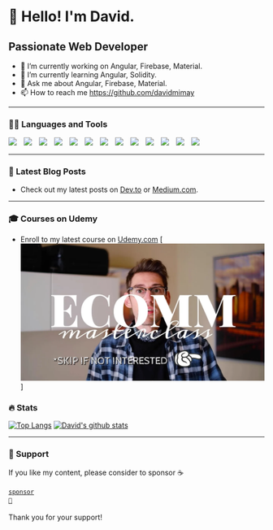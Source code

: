 # 👋  Hello! I'm David.

## Passionate Web Developer

- 🔭 I’m currently working on Angular, Firebase, Material.
- 🌱 I’m currently learning Angular, Solidity.
- 💬 Ask me about Angular, Firebase, Material.
- 📫 How to reach me https://github.com/davidmimay

---

### 👨‍💻 Languages and Tools

[<img align="left" width="30px" src="https://img.icons8.com/color/48/000000/google-cloud.png">](https://cloud.google.com/)
[<img align="left" width="30px" src="https://img.icons8.com/color/48/000000/firebase.png">](https://firebase.google.com/)
[<img align="left" width="30px" src="https://img.icons8.com/color/48/000000/angularjs.png">](https://www.angular.io/)
[<img align="left" width="30px" src="https://img.icons8.com/color/48/000000/material-ui.png">](https://material.angular.io/)


[<img align="left" width="30px" src="https://img.icons8.com/color/240/000000/nodejs.png">](https://nodejs.org/en/)
[<img align="left" width="30px" src="https://img.icons8.com/color/240/000000/html-5.png">](https://developer.mozilla.org/en-US/docs/Web/HTML)
[<img align="left" width="30px" src="https://img.icons8.com/color/240/000000/sass.png">](https://sass-lang.com/)
[<img align="left" width="30px" src="https://img.icons8.com/color/240/000000/typescript.png">](https://www.typescriptlang.org/)

[<img align="left" width="30px" src="https://img.icons8.com/officel/160/000000/mac-logo.png">](https://developer.apple.com/macos/)
[<img align="left" width="30px" src="https://img.icons8.com/fluent/240/000000/visual-studio-code-2019.png">](https://code.visualstudio.com/)
[<img align="left" width="30px" src="https://img.icons8.com/clr-gls/50/000000/github.png">](https://github.com/)


[<img align="left" width="30px" src="https://img.icons8.com/color/48/000000/ethereum.png">](https://docs.soliditylang.org/)
[<img width="26px" src="https://img.icons8.com/external-vitaliy-gorbachev-flat-vitaly-gorbachev/58/000000/external-ethereum-cryptocurrency-vitaliy-gorbachev-flat-vitaly-gorbachev.png">](https://remix.ethereum.org/)

---

### 📝 Latest Blog Posts

- Check out my latest posts on [Dev.to](https://dev.to/davidmimay) or [Medium.com](https://medium.com/@davidmimay).

---

### 🎓 Courses on Udemy

- Enroll to my latest course on [Udemy.com](https://www.udemy.com/course/share-your-passion-with-woocommerce/?referralCode=13509514130A01EFEE47)
[<img src="https://github.com/davidmimay/davidmimay/blob/main/src/assets/woocommerce-course.png">]


### 🔥 Stats

[![Top Langs](https://github-readme-stats.vercel.app/api/top-langs/?username=davidmimay)](https://github.com/davidmimay/github-readme-stats)
[![David's github stats](https://github-readme-stats.vercel.app/api?username=davidmimay&theme=vue&show_icons=true&include_all_commits=true)](https://github.com/davidmimay/github-readme-stats)

---

### 💖 Support

If you like my content, please consider to sponsor ☕️

[<code>sponsor 💟</code>](https://github.com/sponsors/davidmimay)
<br />
<br />
Thank you for your support! 
